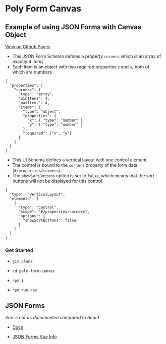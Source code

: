 # Poly Form Canvas

## Example of using JSON Forms with Canvas Object

[View on Github Pages](https://tone4hook.github.io/poly-form-canvas/)

+ This JSON Form Schema defines a property `corners` which is an array of exactly 4 items.
+ Each item is an object with two required properties `x` and `y`, both of which are numbers.

```
{
  "properties": {
    "corners": {
      "type": "array",
      "minItems": 4,
      "maxItems": 4,
      "items": {
        "type": "object",
        "properties": {
          "x": { "type": "number" },
          "y": { "type": "number" }
        },
        "required": ["x", "y"]
      }
    }
  }
}
```

+ This UI Schema defines a vertical layout with one control element.
+ The control is bound to the `corners` property of the form data (`#/properties/corners`).
+ The `showSortButtons` option is set to `false`, which means that the sort buttons will not be displayed for this control.

```
{
  "type": "VerticalLayout",
  "elements": [
    {
      "type": "Control",
      "scope": "#/properties/corners",
      "options": {
        "showSortButtons": false
      }
    }
  ]
}
```

### Get Started

- `git clone`

- `cd poly-form-canvas`

- `npm i`

- `npm run dev`

## JSON Forms

_Vue is not as documented compared to React_

- [Docs](https://jsonforms.io/)

- [JSON Forms Vue Info](https://jsonforms.io/docs/integrations/vue/)
